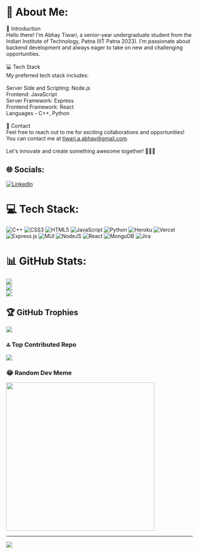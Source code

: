# 💫 About Me:
👋 Introduction<br>Hello there! I'm Abhay Tiwari, a senior-year undergraduate student from the Indian Institute of Technology, Patna (IIT Patna 2023). I'm passionate about backend development and always eager to take on new and challenging opportunities.<br><br>💻 Tech Stack<br>My preferred tech stack includes:<br><br>Server Side and Scripting: Node.js<br>Frontend: JavaScript<br>Server Framework: Express<br>Frontend Framework: React<br>Languages - C++, Python<br><br>📧 Contact<br>Feel free to reach out to me for exciting collaborations and opportunities! <br>You can contact me at tiwari.a.abhay@gmail.com.<br><br>Let's innovate and create something awesome together! 👨‍💻🌟


## 🌐 Socials:
[![LinkedIn](https://img.shields.io/badge/LinkedIn-%230077B5.svg?logo=linkedin&logoColor=white)](https://linkedin.com/in/https://www.linkedin.com/in/tabhay24/) 

# 💻 Tech Stack:
![C++](https://img.shields.io/badge/c++-%2300599C.svg?style=flat-square&logo=c%2B%2B&logoColor=white) ![CSS3](https://img.shields.io/badge/css3-%231572B6.svg?style=flat-square&logo=css3&logoColor=white) ![HTML5](https://img.shields.io/badge/html5-%23E34F26.svg?style=flat-square&logo=html5&logoColor=white) ![JavaScript](https://img.shields.io/badge/javascript-%23323330.svg?style=flat-square&logo=javascript&logoColor=%23F7DF1E) ![Python](https://img.shields.io/badge/python-3670A0?style=flat-square&logo=python&logoColor=ffdd54) ![Heroku](https://img.shields.io/badge/heroku-%23430098.svg?style=flat-square&logo=heroku&logoColor=white) ![Vercel](https://img.shields.io/badge/vercel-%23000000.svg?style=flat-square&logo=vercel&logoColor=white) ![Express.js](https://img.shields.io/badge/express.js-%23404d59.svg?style=flat-square&logo=express&logoColor=%2361DAFB) ![MUI](https://img.shields.io/badge/MUI-%230081CB.svg?style=flat-square&logo=material-ui&logoColor=white) ![NodeJS](https://img.shields.io/badge/node.js-6DA55F?style=flat-square&logo=node.js&logoColor=white) ![React](https://img.shields.io/badge/react-%2320232a.svg?style=flat-square&logo=react&logoColor=%2361DAFB) ![MongoDB](https://img.shields.io/badge/MongoDB-%234ea94b.svg?style=flat-square&logo=mongodb&logoColor=white) ![Jira](https://img.shields.io/badge/jira-%230A0FFF.svg?style=flat-square&logo=jira&logoColor=white)
# 📊 GitHub Stats:
![](https://github-readme-stats.vercel.app/api?username=TAbhay&theme=blue-green&hide_border=false&include_all_commits=true&count_private=true)<br/>
![](https://github-readme-streak-stats.herokuapp.com/?user=TAbhay&theme=blue-green&hide_border=false)<br/>
![](https://github-readme-stats.vercel.app/api/top-langs/?username=TAbhay&theme=blue-green&hide_border=false&include_all_commits=true&count_private=true&layout=compact)

## 🏆 GitHub Trophies
![](https://github-profile-trophy.vercel.app/?username=TAbhay&theme=matrix&no-frame=false&no-bg=false&margin-w=4)

### 🔝 Top Contributed Repo
![](https://github-contributor-stats.vercel.app/api?username=TAbhay&limit=5&theme=dark&combine_all_yearly_contributions=true)

### 😂 Random Dev Meme
<img src='https://randommeme-five.vercel.app/' style="height: 400px;"/>

---
[![](https://visitcount.itsvg.in/api?id=TAbhay&label=Profile%20Views&color=0&icon=0&pretty=false)](https://visitcount.itsvg.in)

<!-- Proudly created with GPRM ( https://gprm.itsvg.in ) -->

